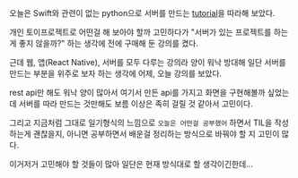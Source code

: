 오늘은 Swift와 관련이 없는 python으로 서버를 만드는 [tutorial](https://academy.nomadcoders.co/p/airbnb-clone)을 따라해 보았다.

개인 토이프로젝트로 어떤걸 해 보아야 할까 고민하다가 
"서버가 있는 프로젝트를 하는게 좋지 않을까?" 하는 생각에 전에 구매해 둔 강의를 켰다.

근데 웹, 앱(React Native), 서버를 모두 다루는 강의라 양이 워낙 방대해
일단 서버를 만드는 부분을 위주로 보자 하는 생각에 어제, 오늘 강의를 보았다.

rest api만 해도 워낙 양이 많아서 여기서 만든 api를 가지고 화면을 구현해볼까 싶었는데
서버를 따라 만드는 것만해도 보름 이상은 족히 걸릴 것 같아서 고민이다.

그리고 지금처럼 그대로 일기형식의 느낌으로 `오늘은 어떤걸 공부했어` 하면서 TIL을 작성하는게 괜찮을지, 
아니면 공부하면서 배운걸 정리하는 방식으로 바꿔야 할 지 고민이 많다.

이거저거 고민해야 할 것들이 많아 일단은 현재 방식대로 할 생각이긴한데... 